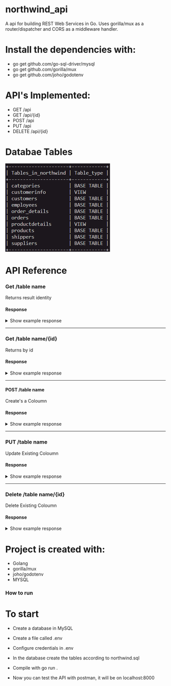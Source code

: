 # northwind_api

A api for building REST Web Services in Go. Uses gorilla/mux as a router/dispatcher and CORS as a middleware handler. 



# Install the dependencies with:

- go get github.com/go-sql-driver/mysql
- go get github.com/gorilla/mux
- go get github.com/joho/godotenv

 # API's Implemented:

- GET     /api
- GET     /api/{id} 
- POST    /api
- PUT     /api 
- DELETE  /api/{id}  

# Databae Tables 

![](images/3.PNG)

# API Reference

### Get  /table name 
Returns result identity

#### Response

<details><summary>Show example response</summary>
<p>

```json
   {
        "ShipperID": 2,
        "CompanyName": "United Package",
        "Phone": "(503) 555-3199"
    },
     {
        "ShipperID": 3,
        "CompanyName": "United United",
        "Phone": "(503) 555-3199"
    }
```

</p>
</details>

---
### Get  /table name/{id}  
Returns  by id

#### Response

<details><summary>Show example response</summary>
<p>

```json
   {
        "ShipperID": 2,
        "CompanyName": "United Package",
        "Phone": "(503) 555-3199"
    }
```

</p>
</details>


---
 
#### POST /table name  
Create's a Coloumn
	
#### Response

<details><summary>Show example response</summary>
<p>

```json
   {
        "ShipperID": 4,
        "CompanyName": "United Package",
        "Phone": "(503) 555-3199"
    }
```

</p>
</details>


---


### PUT  /table name 

Update Existing Coloumn
	
#### Response

<details><summary>Show example response</summary>
<p>

```json
   {
        "ShipperID": 2,
        "CompanyName": "United Package",
        "Phone": "(503) 555-3199"
    }
```

</p>
</details>


---

### Delete /table name/{id}  
Delete Existing Coloumn
	
#### Response

<details><summary>Show example response</summary>
<p>

```json
  {
    "result": "success"
  }
```

</p>
</details>

# Project is created with:

- Golang
- gorilla/mux
- joho/godotenv
- MYSQL

### How to run


# To start 
- Create a database in MySQL

- Create a file called .env 

- Configure credentials in .env

- In the database create the tables according to northwind.sql

- Compile with go run .

- Now you can test the API with postman, it will be on localhost:8000



